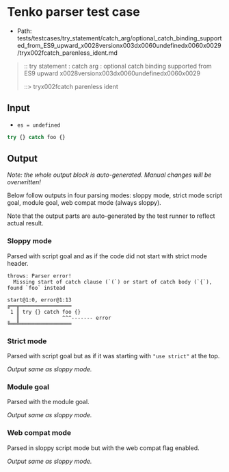 # Tenko parser test case

- Path: tests/testcases/try_statement/catch_arg/optional_catch_binding_supported_from_ES9_upward_x0028versionx003dx0060undefinedx0060x0029/tryx002fcatch_parenless_ident.md

> :: try statement : catch arg : optional catch binding supported from ES9 upward x0028versionx003dx0060undefinedx0060x0029
>
> ::> tryx002fcatch parenless ident

## Input

- `es = undefined`

`````js
try {} catch foo {}
`````

## Output

_Note: the whole output block is auto-generated. Manual changes will be overwritten!_

Below follow outputs in four parsing modes: sloppy mode, strict mode script goal, module goal, web compat mode (always sloppy).

Note that the output parts are auto-generated by the test runner to reflect actual result.

### Sloppy mode

Parsed with script goal and as if the code did not start with strict mode header.

`````
throws: Parser error!
  Missing start of catch clause (`(`) or start of catch body (`{`), found `foo` instead

start@1:0, error@1:13
╔══╦═════════════════
 1 ║ try {} catch foo {}
   ║              ^^^------- error
╚══╩═════════════════

`````

### Strict mode

Parsed with script goal but as if it was starting with `"use strict"` at the top.

_Output same as sloppy mode._

### Module goal

Parsed with the module goal.

_Output same as sloppy mode._

### Web compat mode

Parsed in sloppy script mode but with the web compat flag enabled.

_Output same as sloppy mode._
